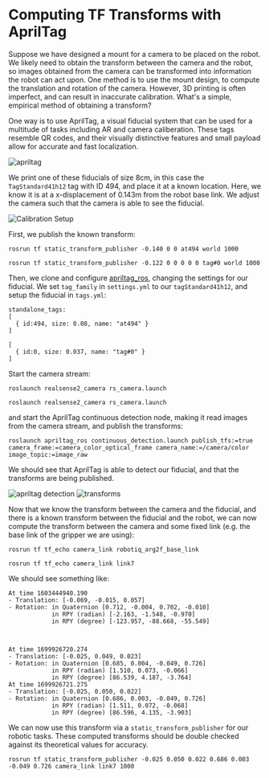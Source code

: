 # Computing TF Transforms with AprilTag

Suppose we have designed a mount for a camera to be placed on the robot. We
likely need to obtain the transform between the camera and the robot, so images
obtained from the camera can be transformed into information the robot can act
upon. One method is to use the mount design, to compute the translation and
rotation of the camera. However, 3D printing is often imperfect, and can result
in inaccurate calibration. What's a simple, empirical method of obtaining a
transform?

One way is to use AprilTag, a visual fiducial system that can be used for a
multitude of tasks including AR and camera caliberation. These tags resemble QR
codes, and their visually distinctive features and small payload allow for
accurate and fast localization.

![apriltag](images/apriltag.png)

We print one of these fiducials of size 8cm, in this case the `TagStandard41h12` tag with ID
494, and place it at a known location. Here, we know it is at a x-displacement
of 0.143m from the robot base link. We adjust the camera such that the camera is
able to see the fiducial.

![Calibration Setup](images/calibration_setup.png)

First, we publish the known transform:

```
rosrun tf static_transform_publisher -0.140 0 0 at494 world 1000

rosrun tf static_transform_publisher -0.122 0 0 0 0 0 tag#0 world 1000
```

Then, we clone and configure [apriltag_ros](https://github.com/AprilRobotics/apriltag_ros/), changing the settings for our fiducial. We set `tag_family` in `settings.yml` to our `tagStandard41h12`, and setup the fiducial in `tags.yml`:

```
standalone_tags:
[
  { id:494, size: 0.08, name: "at494" }
]

[
  { id:0, size: 0.037, name: "tag#0" }
]

```

Start the camera stream:

```
roslaunch realsense2_camera rs_camera.launch

roslaunch realsense2_camera rs_camera.launch
```

and start the AprilTag continuous detection node, making it read images from the camera stream, and publish the transforms:

```
roslaunch apriltag_ros continuous_detection.launch publish_tfs:=true camera_frame:=camera_color_optical_frame camera_name:=/camera/color image_topic:=image_raw
```

We should see that AprilTag is able to detect our fiducial, and that the transforms are being published.

![apriltag detection](images/apriltag_detection.png)
![transforms](images/tfs.png)

Now that we know the transform between the camera and the fiducial, and there is a known transform between the fiducial and the robot, we can now compute the transform between the camera and some fixed link (e.g. the base link of the gripper we are using):

```
rosrun tf tf_echo camera_link robotiq_arg2f_base_link

rosrun tf tf_echo camera_link link7

```

We should see something like:

```
At time 1603444940.190
- Translation: [-0.069, -0.015, 0.057]
- Rotation: in Quaternion [0.712, -0.004, 0.702, -0.010]
            in RPY (radian) [-2.163, -1.548, -0.970]
            in RPY (degree) [-123.957, -88.668, -55.549]



At time 1699926720.274
- Translation: [-0.025, 0.049, 0.023]
- Rotation: in Quaternion [0.685, 0.004, -0.049, 0.726]
            in RPY (radian) [1.510, 0.073, -0.066]
            in RPY (degree) [86.539, 4.187, -3.764]
At time 1699926721.275
- Translation: [-0.025, 0.050, 0.022]
- Rotation: in Quaternion [0.686, 0.003, -0.049, 0.726]
            in RPY (radian) [1.511, 0.072, -0.068]
            in RPY (degree) [86.596, 4.135, -3.903]

```

We can now use this transform via a `static_transform_publisher` for our robotic tasks. These computed transforms should be double checked against its theoretical values for accuracy. 

```
rosrun tf static_transform_publisher -0.025 0.050 0.022 0.686 0.003 -0.049 0.726 camera_link link7 1000

```
